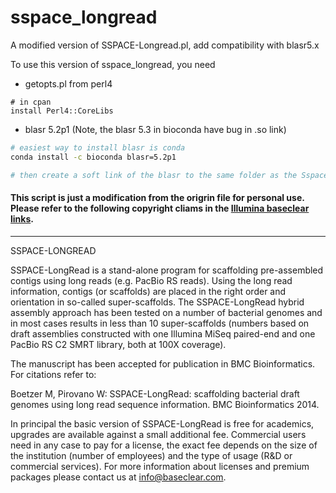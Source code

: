 # sspace_longread
A modified version of SSPACE-Longread.pl, add compatibility with blasr5.x 


To use this version of sspace_longread, you need 
- getopts.pl from perl4
```
# in cpan
install Perl4::CoreLibs
```

- blasr 5.2p1 (Note, the blasr 5.3 in bioconda have bug in .so link)
```sh
# easiest way to install blasr is conda
conda install -c bioconda blasr=5.2p1

# then create a soft link of the blasr to the same folder as the Sspace-Longread.pl
```

#### This script is just a modification from the origrin file for personal use. Please refer to the following copyright cliams in the [Illumina baseclear links](https://www.baseclear.com/genomics/bioinformatics/basetools/SSPACE-longread).
---------------

SSPACE-LONGREAD 

SSPACE-LongRead is a stand-alone program for scaffolding pre-assembled contigs using long reads (e.g. PacBio RS reads). Using the long read information, contigs (or scaffolds) are placed in the right order and orientation in so-called super-scaffolds. The SSPACE-LongRead hybrid assembly approach has been tested on a number of bacterial genomes and in most cases results in less than 10 super-scaffolds (numbers based on draft assemblies constructed with one Illumina MiSeq paired-end and one PacBio RS C2 SMRT library, both at 100X coverage).

The manuscript has been accepted for publication in BMC Bioinformatics. For citations refer to:

Boetzer M, Pirovano W: SSPACE-LongRead: scaffolding bacterial draft genomes using long read sequence information. BMC Bioinformatics 2014.

In principal the basic version of SSPACE-LongRead is free for academics, upgrades are available against a small additional fee. Commercial users need in any case to pay for a license, the exact fee depends on the size of the institution (number of employees) and the type of usage (R&D or commercial services). For more information about licenses and premium packages please contact us at info@baseclear.com.

